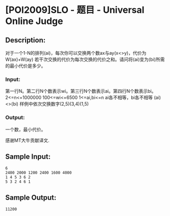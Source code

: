 # [POI2009]SLO - 题目 - Universal Online Judge

## Description: 

对于一个1-N的排列(ai)，每次你可以交换两个数ax与ay(x<>y)，代价为W(ax)+W(ay) 若干次交换的代价为每次交换的代价之和。请问将(ai)变为(bi)所需的最小代价是多少。

### Input: 

第一行N。第二行N个数表示wi。第三行N个数表示ai。第四行N个数表示bi。 2<=n<=1000000 100<=wi<=6500 1<=ai,bi<=n ai各不相等，bi各不相等 (ai)<>(bi) 样例中依次交换数字(2,5)(3,4)(1,5)

### Output: 

一个数，最小代价。

感谢MT大牛贡献译文.


## Sample Input: 
```
6
2400 2000 1200 2400 1600 4000
1 4 5 3 6 2
5 3 2 4 6 1
```

## Sample Output: 
```
11200
```
